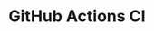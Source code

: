 # GitHub Actions CI


































































































































































































































































































































































































































































































































































































































































































































































































































































































































































































































































































































































































































































































































































































































































